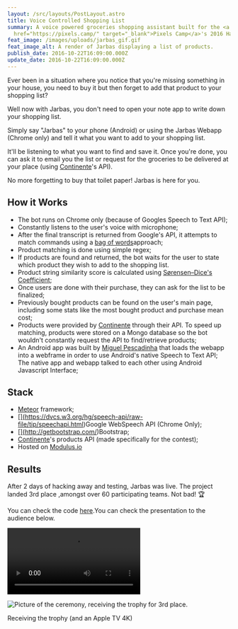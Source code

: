 ```yaml
---
layout: /src/layouts/PostLayout.astro
title: Voice Controlled Shopping List
summary: A voice powered groceries shopping assistant built for the <a
  href="https://pixels.camp/" target="_blank">Pixels Camp</a>'s 2016 Hackathon.
feat_image: /images/uploads/jarbas_gif.gif
feat_image_alt: A render of Jarbas displaying a list of products.
publish_date: 2016-10-22T16:09:00.000Z
update_date: 2016-10-22T16:09:00.000Z
---
```


Ever been in a situation where you notice that you're missing something in your house, you need to buy it but then forget to add that product to your shopping list?

Well now with Jarbas, you don't need to open your note app to write down your shopping list.

Simply say "Jarbas" to your phone (Android) or using the Jarbas Webapp (Chrome only) and tell it what you want to add to your shopping list.

It'll be listening to what you want to find and save it. Once you're done, you can ask it to email you the list or request for the groceries to be delivered at your place (using <a href="https://www.continente.pt/" target="_blank">Continente</a>'s API).

No more forgetting to buy that toilet paper! Jarbas is here for you.

## How it Works

- The bot runs on Chrome only (because of Googles Speech to Text API);
- Constantly listens to the user's voice with microphone;
- After the final transcript is returned from Google's API, it attempts to match commands using a [](https://en.wikipedia.org/wiki/Bag-of-words_model)<a href="https://en.wikipedia.org/wiki/Bag-of-words_model" target="_blank">bag of words</a>approach;
- Product matching is done using simple regex;
- If products are found and returned, the bot waits for the user to state which product they wish to add to the shopping list.
- Product string similarity score is calculated using <a href="https://en.wikipedia.org/wiki/S%C3%B8rensen%E2%80%93Dice_coefficient" target="_blank">Sørensen–Dice's Coefficient</a>;
- Once users are done with their purchase, they can ask for the list to be finalized;
- Previously bought products can be found on the user's main page, including some stats like the most bought product and purchase mean cost;
- Products were provided by [](http://continente.pt/)<a href="https://www.continente.pt/" target="_blank">Continente</a> through their API. To speed up matching, products were stored on a Mongo database so the bot wouldn't constantly request the API to find/retrieve products;
- An Android app was built by <a href="https://www.linkedin.com/in/miguelpescadinha/" target="_blank">Miguel Pescadinha</a> that loads the webapp into a webframe in order to use Android's native Speech to Text API; The native app and webapp talked to each other using Android Javascript Interface;

## Stack

- [](https://www.meteor.com/)<a href="https://www.meteor.com/" target="_blank">Meteor</a> framework;
- <a href="https://dvcs.w3.org/hg/speech-api/raw-file/tip/speechapi.html" target="_blank">\[](https://dvcs.w3.org/hg/speech-api/raw-file/tip/speechapi.html)Google WebSpeech API</a> (Chrome Only);
- <a href="http://getbootstrap.com/" target="_blank">\[](http://getbootstrap.com/)Bootstrap</a>;
- <a href="https://www.continente.pt/" target="_blank">Continente</a>'s products API (made specifically for the contest);
- Hosted on <a href="https://blog.meteor.com/modulus-xervo-io-shutdown-dc968bfb725b" target="_blank">Modulus.io</a>

## Results

After 2 days of hacking away and testing, Jarbas was live. The project landed 3rd place ,amongst over 60 participating teams. Not bad! 🏆

You can check the code [](https://github.com/mstrlaw/jarbas)<a href="https://github.com/mstrlaw/jarbas" target="_blank">here</a>.You can check the presentation to the audience below.

<video src="/images/uploads/jarbas_pixels_camp_2016.mp4" controls></video>

![Picture of the ceremony, receiving the trophy for 3rd place.](/images/uploads/16649123_930313473771378_8878488857555919772_n.jpg 'Awards ceremony.')

<p class="u-ImageDescription">Receiving the trophy (and an Apple TV 4K)</p>
